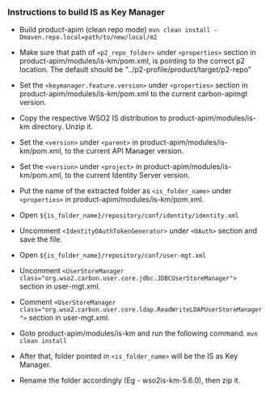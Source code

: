 ### Instructions to build IS as Key Manager

- Build product-apim (clean repo mode)
`mvn clean install -Dmaven.repo.local=path/to/new/local/m2`

- Make sure that path of `<p2_repo_folder>` under `<properties>` section in product-apim/modules/is-km/pom.xml, is pointing to the correct p2 location. The default should be "../p2-profile/product/target/p2-repo"

- Set the `<keymanager.feature.version>` under `<properties>` section in product-apim/modules/is-km/pom.xml to the current carbon-apimgt version.

- Copy the respective WSO2 IS distribution to product-apim/modules/is-km directory. Unzip it.

- Set the `<version>` under `<parent>` in product-apim/modules/is-km/pom.xml, to the current API Manager version.

- Set the `<version>` under `<project>` in product-apim/modules/is-km/pom.xml, to the current Identity Server version.

- Put the name of the extracted folder as `<is_folder_name>` under `<properties>` in product-apim/modules/is-km/pom.xml.

- Open `${is_folder_name}/repository/conf/identity/identity.xml`

- Uncomment `<IdentityOAuthTokenGenerator>` under `<OAuth>` section and save the file.

- Open `${is_folder_name}/repository/conf/user-mgt.xml`

- Uncomment `<UserStoreManager class="org.wso2.carbon.user.core.jdbc.JDBCUserStoreManager">` section in user-mgt.xml.

- Comment `<UserStoreManager class="org.wso2.carbon.user.core.ldap.ReadWriteLDAPUserStoreManager">` section in user-mgt.xml.

- Goto product-apim/modules/is-km and run the following command.
`mvn clean install`

- After that, folder pointed in `<is_folder_name>` will be the IS as Key Manager.

- Rename the folder accordingly (Eg - wso2is-km-5.6.0), then zip it.
